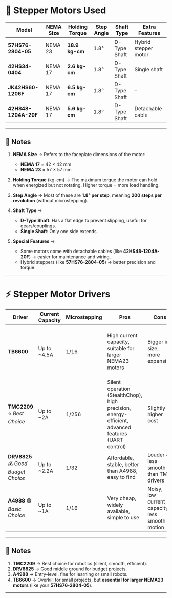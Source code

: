 
# 📌 Stepper Motors Used

| Model                | NEMA Size | Holding Torque | Step Angle | Shaft Type   | Extra Features       |
| -------------------- | --------- | -------------- | ---------- | ------------ | -------------------- |
| **57HS76-2804-05**   | NEMA 23   | **18.9 kg-cm** | 1.8°       | D-Type Shaft | Hybrid stepper motor |
| **42HS34-0404**      | NEMA 17   | **2.6 kg-cm**  | 1.8°       | D-Type Shaft | Single shaft         |
| **JK42HS60-1206F**   | NEMA 17   | **6.5 kg-cm**  | 1.8°       | D-Type Shaft | –                    |
| **42HS48-1204A-20F** | NEMA 17   | **5.6 kg-cm**  | 1.8°       | D-Type Shaft | Detachable cable     |

---

## 📖 Notes

1. **NEMA Size** → Refers to the faceplate dimensions of the motor:

   * **NEMA 17** = 42 × 42 mm
   * **NEMA 23** = 57 × 57 mm

2. **Holding Torque** (kg-cm) → The maximum torque the motor can hold when energized but not rotating. Higher torque = more load handling.

3. **Step Angle** → Most of these are **1.8° per step**, meaning **200 steps per revolution** (without microstepping).

4. **Shaft Type** →

   * **D-Type Shaft**: Has a flat edge to prevent slipping, useful for gears/couplings.
   * **Single Shaft**: Only one side extends.

5. **Special Features** →

   * Some motors come with detachable cables (like **42HS48-1204A-20F**) → easier for maintenance and wiring.
   * Hybrid steppers (like **57HS76-2804-05**) → better precision and torque.


---

# ⚡ Stepper Motor Drivers

| Driver                              | Current Capacity | Microstepping | Pros                                                                                               | Cons                                            | Best Use                                                  |
| ----------------------------------- | ---------------- | ------------- | -------------------------------------------------------------------------------------------------- | ----------------------------------------------- | --------------------------------------------------------- |
| **TB6600**                          | Up to \~4.5A     | 1/16          | High current capacity, suitable for larger NEMA23 motors                                           | Bigger in size, more expensive                  | Heavy-duty steppers (e.g., base joints, CNC machines)     |
| **TMC2209** ⭐ *Best Choice*         | Up to \~2A       | 1/256         | Silent operation (StealthChop), high precision, energy-efficient, advanced features (UART control) | Slightly higher cost                            | Robotics & 3D printing (where precision + silence matter) |
| **DRV8825** 💰 *Good Budget Choice* | Up to \~2.2A     | 1/32          | Affordable, stable, better than A4988, easy to find                                                | Louder & less smooth than TMC drivers           | General robotics, mid-range motors                        |
| **A4988** 🟢 *Basic Choice*         | Up to \~1A       | 1/16          | Very cheap, widely available, simple to use                                                        | Noisy, low current capacity, less smooth motion | Small projects, low-torque NEMA17 motors                  |

---

## 📖 Notes

1. **TMC2209** → Best choice for robotics (silent, smooth, efficient).
2. **DRV8825** → Good middle ground for budget projects.
3. **A4988** → Entry-level, fine for learning or small robots.
4. **TB6600** → Overkill for small projects, but **essential for larger NEMA23 motors** (like your **57HS76-2804-05**).

---


